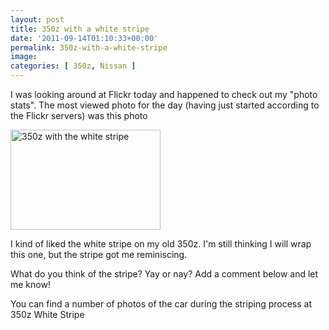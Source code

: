 ```yaml
---
layout: post
title: 350z with a white stripe
date: '2011-09-14T01:10:33+00:00'
permalink: 350z-with-a-white-stripe
image:
categories: [ 350z, Nissan ]
---
```

I was looking around at Flickr today and happened to check out my "photo stats". The most viewed photo for the day (having just started according to the Flickr servers) was this photo

<a href="http://farm3.static.flickr.com/2660/4116932158_8e616e230c.jpg" rel="lightbox"><img src="http://farm3.static.flickr.com/2660/4116932158_8e616e230c_m.jpg" width="240" height="160" alt="350z with the white stripe"></a> 

I kind of liked the white stripe on my old 350z. I'm still thinking I will wrap this one, but the stripe got me reminiscing.

What do you think of the stripe? Yay or nay? Add a comment below and let me know!

You can find a number of photos of the car during the striping process at 350z White Stripe

